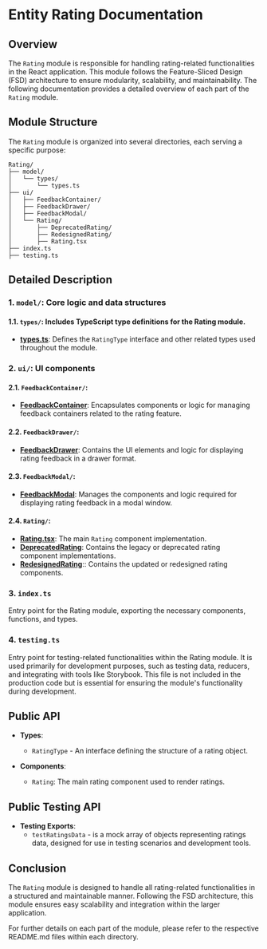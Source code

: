 # Entity Rating Documentation

## Overview
The `Rating` module is responsible for handling rating-related functionalities in the React application. This module follows the Feature-Sliced Design (FSD) architecture to ensure modularity, scalability, and maintainability. The following documentation provides a detailed overview of each part of the `Rating` module.

## Module Structure

The `Rating` module is organized into several directories, each serving a specific purpose:
```text
Rating/
├── model/
│   └── types/
│       └── types.ts
├── ui/
│   ├── FeedbackContainer/
│   ├── FeedbackDrawer/
│   ├── FeedbackModal/
│   └── Rating/
│       ├── DeprecatedRating/
│       ├── RedesignedRating/
│       ├── Rating.tsx
├── index.ts
├── testing.ts
```
## Detailed Description

### 1. `model/`: Core logic and data structures

#### 1.1. `types/`: Includes TypeScript type definitions for the Rating module.
- [**types.ts**](./model/types/types.ts): Defines the `RatingType` interface and other related types used throughout the module.

### 2. `ui/`: UI components

#### 2.1. `FeedbackContainer/`: 
- [**FeedbackContainer**](./ui/FeedbackContainer/README.md): Encapsulates components or logic for managing feedback containers related to the rating feature.

#### 2.2. `FeedbackDrawer/`: 
- [**FeedbackDrawer**](./ui/FeedbackDrawer/README.md): Contains the UI elements and logic for displaying rating feedback in a drawer format.

#### 2.3. `FeedbackModal/`: 
- [**FeedbackModal**](./ui/FeedbackModal/README.md): Manages the components and logic required for displaying rating feedback in a modal window.

#### 2.4. `Rating/`: 
- [**Rating.tsx**](./ui/Rating/README.md): The main `Rating` component implementation.
- [**DeprecatedRating**](./ui/Rating/DeprecatedRating/README.md): Contains the legacy or deprecated rating component implementations.
- [**RedesignedRating**](./ui/Rating/RedesignedRating/README.md):: Contains the updated or redesigned rating components.


### 3. `index.ts`
Entry point for the Rating module, exporting the necessary components, functions, and types.

### 4. `testing.ts`

Entry point for testing-related functionalities within the Rating module. It is used primarily for development purposes, such as testing data, reducers, and integrating with tools like Storybook. This file is not included in the production code but is essential for ensuring the module's functionality during development.


## Public API

- **Types**:
    - `RatingType` - An interface defining the structure of a rating object.

- **Components**:
    - `Rating`: The main rating component used to render ratings.

## Public Testing API
- **Testing Exports**:
  - `testRatingsData` -  is a mock array of objects representing ratings data, designed for use in testing scenarios and development tools.



## Conclusion
The `Rating` module is designed to handle all rating-related functionalities in a structured and maintainable manner. Following the FSD architecture, this module ensures easy scalability and integration within the larger application.

For further details on each part of the module, please refer to the respective README.md files within each directory.
